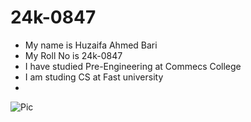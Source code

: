 # 24k-0847
- My name is Huzaifa Ahmed Bari
- My Roll No is 24k-0847
- I have studied Pre-Engineering at Commecs College
- I am studing CS at Fast university
- 
![Pic](https://github.com/user-attachments/assets/090f6e92-064f-473e-b928-064e2f65dc11)

